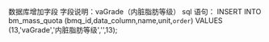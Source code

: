 数据库增加字段
字段说明：vaGrade（内脏脂肪等级）
sql 语句：
INSERT INTO bm_mass_quota (bmq_id,data_column,name,unit,`order`)
VALUES (13,'vaGrade','内脏脂肪等级','',13);
